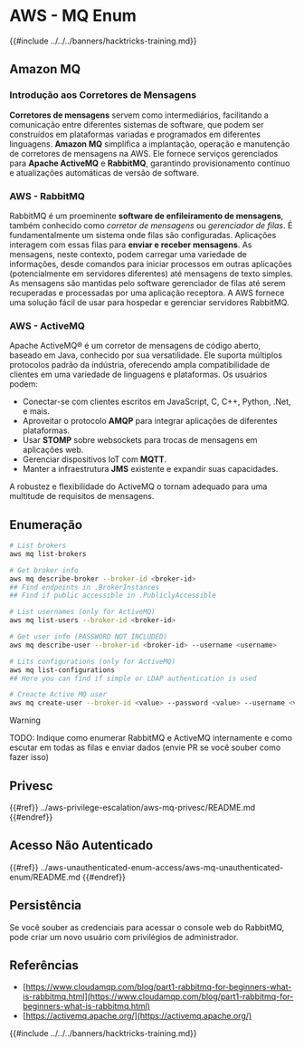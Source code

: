 # AWS - MQ Enum

{{#include ../../../banners/hacktricks-training.md}}

## Amazon MQ

### Introdução aos Corretores de Mensagens

**Corretores de mensagens** servem como intermediários, facilitando a comunicação entre diferentes sistemas de software, que podem ser construídos em plataformas variadas e programados em diferentes linguagens. **Amazon MQ** simplifica a implantação, operação e manutenção de corretores de mensagens na AWS. Ele fornece serviços gerenciados para **Apache ActiveMQ** e **RabbitMQ**, garantindo provisionamento contínuo e atualizações automáticas de versão de software.

### AWS - RabbitMQ

RabbitMQ é um proeminente **software de enfileiramento de mensagens**, também conhecido como _corretor de mensagens_ ou _gerenciador de filas_. É fundamentalmente um sistema onde filas são configuradas. Aplicações interagem com essas filas para **enviar e receber mensagens**. As mensagens, neste contexto, podem carregar uma variedade de informações, desde comandos para iniciar processos em outras aplicações (potencialmente em servidores diferentes) até mensagens de texto simples. As mensagens são mantidas pelo software gerenciador de filas até serem recuperadas e processadas por uma aplicação receptora. A AWS fornece uma solução fácil de usar para hospedar e gerenciar servidores RabbitMQ.

### AWS - ActiveMQ

Apache ActiveMQ® é um corretor de mensagens de código aberto, baseado em Java, conhecido por sua versatilidade. Ele suporta múltiplos protocolos padrão da indústria, oferecendo ampla compatibilidade de clientes em uma variedade de linguagens e plataformas. Os usuários podem:

- Conectar-se com clientes escritos em JavaScript, C, C++, Python, .Net, e mais.
- Aproveitar o protocolo **AMQP** para integrar aplicações de diferentes plataformas.
- Usar **STOMP** sobre websockets para trocas de mensagens em aplicações web.
- Gerenciar dispositivos IoT com **MQTT**.
- Manter a infraestrutura **JMS** existente e expandir suas capacidades.

A robustez e flexibilidade do ActiveMQ o tornam adequado para uma multitude de requisitos de mensagens.

## Enumeração
```bash
# List brokers
aws mq list-brokers

# Get broker info
aws mq describe-broker --broker-id <broker-id>
## Find endpoints in .BrokerInstances
## Find if public accessible in .PubliclyAccessible

# List usernames (only for ActiveMQ)
aws mq list-users --broker-id <broker-id>

# Get user info (PASSWORD NOT INCLUDED)
aws mq describe-user --broker-id <broker-id> --username <username>

# Lits configurations (only for ActiveMQ)
aws mq list-configurations
## Here you can find if simple or LDAP authentication is used

# Creacte Active MQ user
aws mq create-user --broker-id <value> --password <value> --username <value> --console-access
```
> [!WARNING]
> TODO: Indique como enumerar RabbitMQ e ActiveMQ internamente e como escutar em todas as filas e enviar dados (envie PR se você souber como fazer isso)

## Privesc

{{#ref}}
../aws-privilege-escalation/aws-mq-privesc/README.md
{{#endref}}

## Acesso Não Autenticado

{{#ref}}
../aws-unauthenticated-enum-access/aws-mq-unauthenticated-enum/README.md
{{#endref}}

## Persistência

Se você souber as credenciais para acessar o console web do RabbitMQ, pode criar um novo usuário com privilégios de administrador.

## Referências

- [https://www.cloudamqp.com/blog/part1-rabbitmq-for-beginners-what-is-rabbitmq.html](https://www.cloudamqp.com/blog/part1-rabbitmq-for-beginners-what-is-rabbitmq.html)
- [https://activemq.apache.org/](https://activemq.apache.org/)

{{#include ../../../banners/hacktricks-training.md}}
